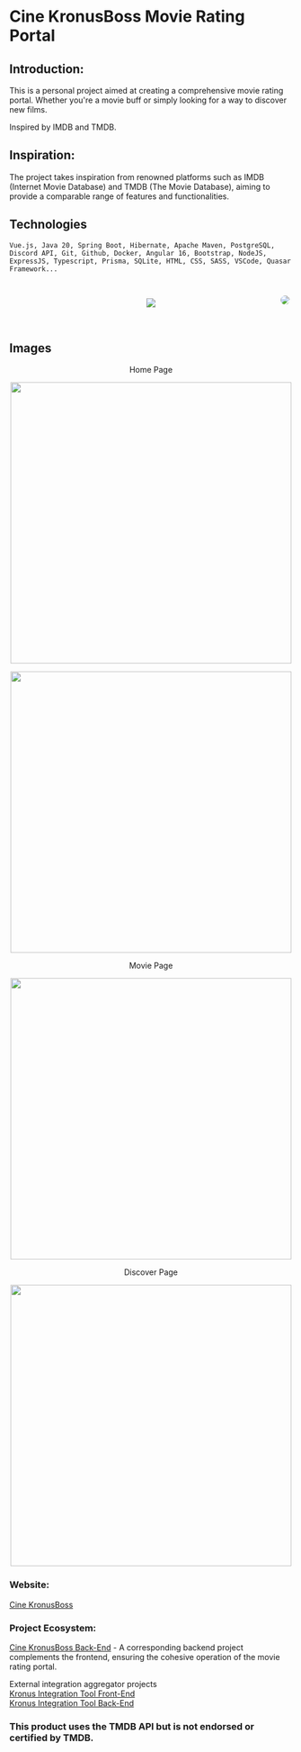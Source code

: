 # Cine KronusBoss Movie Rating Portal

## Introduction:

This is a personal project aimed at creating a comprehensive movie rating portal. Whether you're a movie buff or simply looking for a way to discover new films.

Inspired by IMDB and TMDB.

## Inspiration:

The project takes inspiration from renowned platforms such as IMDB (Internet Movie Database) and TMDB (The Movie Database), aiming to provide a comparable range of features and functionalities.

## Technologies

```
Vue.js, Java 20, Spring Boot, Hibernate, Apache Maven, PostgreSQL, Discord API, Git, Github, Docker, Angular 16, Bootstrap, NodeJS, ExpressJS, Typescript, Prisma, SQLite, HTML, CSS, SASS, VSCode, Quasar Framework...
```

<br>
<div class="relative-position">
  <p align="center">
    <a href="https://skillicons.dev">
      <img src="https://skillicons.dev/icons?i=vue,java,spring,hibernate,maven,postgres,discord,git,github,docker,angular,bootstrap,nodejs,express,typescript,prisma,sqlite,html,css,scss,vscode&perline=11" />
    </a>
    <div >
      <a href="https://skillicons.dev">
        <img class="quasar-logo" src="https://cdn.quasar.dev/logo-v2/svg/logo.svg" />
      </a>
    </div>
  </p>
</div>
<br>

## Images

<p align="center">
Home Page
</p>
<p align="center">
  <img src="https://cdn.discordapp.com/attachments/1106797324329562164/1125492288039170228/image.png" style="width: 500px;" />
</p>
<p align="center">
  <img src="https://media.discordapp.net/attachments/1106797324329562164/1125492713815556217/image.png?width=1793&height=905" style="width: 500px;" />
</p>

<p align="center">
Movie Page
</p>
<p align="center">
  <img src="https://cdn.discordapp.com/attachments/1106797324329562164/1125493073787486288/image.png" style="width: 500px;" />
</p>

<p align="center">
Discover Page
</p>
<p align="center">
  <img src="https://media.discordapp.net/attachments/1106797324329562164/1125492578062708868/image.png?width=1793&height=905" style="width: 500px;" />
</p>

### Website:

[Cine KronusBoss](https://www.cine.kronusboss.com)

### Project Ecosystem:

[Cine KronusBoss Back-End](https://github.com/HenriqueMendesCoelho/cine-kronusBoss-api) - A corresponding backend project complements the frontend, ensuring the cohesive operation of the movie rating portal.<br>

External integration aggregator projects<br>
[Kronus Integration Tool Front-End](https://github.com/HenriqueMendesCoelho/kronus-integration-tool-frontend)<br>
[Kronus Integration Tool Back-End](https://github.com/HenriqueMendesCoelho/kronus-integration-tool-api)

### This product uses the TMDB API but is not endorsed or certified by TMDB.

<style>
.relative-position{
  position: relative;
}
.quasar-logo {
  max-width:50px;
  background-color: white; 
  border-radius: 50%;
  position: absolute; 
  bottom: 5px; 
  right: 5px;
}
</style>
